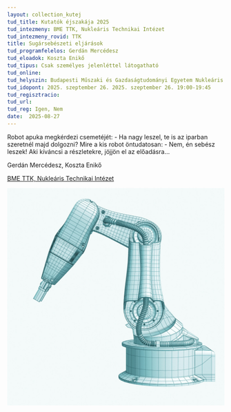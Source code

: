 ```yaml
---
layout: collection_kutej
tud_title: Kutatók éjszakája 2025
tud_intezmeny: BME TTK, Nukleáris Technikai Intézet
tud_intezmeny_rovid: TTK
title: Sugársebészeti eljárások
tud_programfelelos: Gerdán Mercédesz
tud_eloadok: Koszta Enikő
tud_tipus: Csak személyes jelenléttel látogatható
tud_online: 
tud_helyszin: Budapesti Műszaki és Gazdaságtudományi Egyetem Nukleáris Technikai Intézet 1111 Budapest, Műegyetem rkp. 9., R épület 2. emelet 215. terem
tud_idopont: 2025. szeptember 26. 2025. szeptember 26. 19:00-19:45
tud_regisztracio: 
tud_url: 
tud_reg: Igen, Nem
date:  2025-08-27
---
```


Robot apuka megkérdezi csemetéjét: - Ha nagy leszel, te is az iparban szeretnél majd dolgozni? 
Mire a kis robot öntudatosan: - Nem, én sebész leszek! 
Aki kíváncsi a részletekre, jöjjön el az előadásra...

Gerdán Mercédesz, Koszta Enikő

[BME TTK, Nukleáris Technikai Intézet](https://www.reak.bme.hu/)

![Sugársebészeti eljárások](../2025/images/sugarsebeszeti-eljarasok.jpg)
